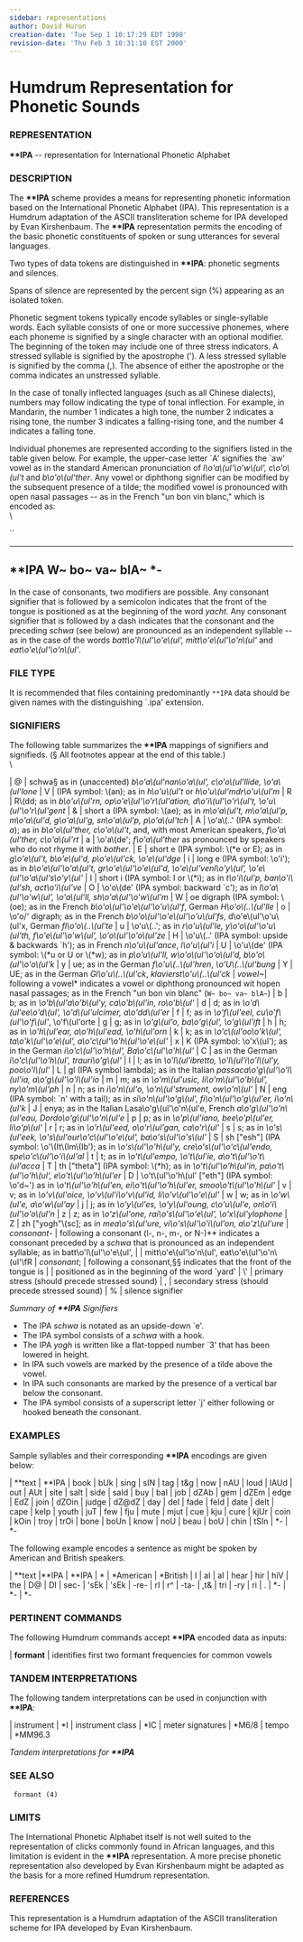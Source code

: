 ```yaml
---
sidebar: representations
author: David Huron
creation-date: 'Tue Sep 1 10:17:29 EDT 1998'
revision-date: 'Thu Feb 3 10:31:10 EST 2000'
---
```



Humdrum Representation for Phonetic Sounds
==========================================

### REPRESENTATION

 **\*\*IPA** \-- representation for International Phonetic Alphabet

### DESCRIPTION

 The **\*\*IPA** scheme provides a means for representing phonetic
 information based on the International Phonetic Alphabet (IPA). This
 representation is a Humdrum adaptation of the ASCII transliteration
 scheme for IPA developed by Evan Kirshenbaum. The **\*\*IPA**
 representation permits the encoding of the basic phonetic constituents
 of spoken or sung utterances for several languages.

 Two types of data tokens are distinguished in **\*\*IPA**: phonetic
 segments and silences.

 Spans of silence are represented by the percent sign (%) appearing as
 an isolated token.

 Phonetic segment tokens typically encode syllables or single-syllable
 words. Each syllable consists of one or more successive phonemes,
 where each phoneme is signified by a single character with an optional
 modifier. The beginning of the token may include one of three stress
 indicators. A stressed syllable is signified by the apostrophe (\'). A
 less stressed syllable is signified by the comma (,). The absence of
 either the apostrophe or the comma indicates an unstressed syllable.

 In the case of tonally inflected languages (such as all Chinese
 dialects), numbers may follow indicating the type of tonal inflection.
 For example, in Mandarin, the number 1 indicates a high tone, the
 number 2 indicates a rising tone, the number 3 indicates a
 falling-rising tone, and the number 4 indicates a falling tone.

 Individual phonemes are represented according to the signifiers listed
 in the table given below. For example, the upper-case letter \`A\'
 signifies the \`aw\' vowel as in the standard American pronunciation
 of *l\\o\'a\\(ul\'\\o\'w\\(ul\', c\\o\'o\\(ul\'t* and
 *b\\o\'o\\(ul\'ther*. Any vowel or diphthong signifier can be modified
 by the subsequent presence of a tilde; the modified vowel is
 pronounced with open nasal passages \-- as in the French \"un bon vin
 blanc,\" which is encoded as:\
 \

 ``

   ---------
   \*\*IPA
   W\~
   bo\~
   va\~
   blA\~
   \*-
   ---------

 In the case of consonants, two modifiers are possible. Any consonant
 signifier that is followed by a semicolon indicates that the front of
 the tongue is positioned as at the beginning of the word *yacht.* Any
 consonant signifier that is followed by a dash indicates that the
 consonant and the preceding *schwa* (see below) are pronounced as an
 independent syllable \-- as in the case of the words
 *batt\\o\'l\\(ul\'\\o\'e\\(ul\', mitt\\o\'e\\(ul\'\\o\'n\\(ul\'* and
 *eat\\o\'e\\(ul\'\\o\'n\\(ul\'*.

### FILE TYPE

 It is recommended that files containing predominantly `**IPA` data
 should be given names with the distinguishing \`.ipa\' extension.

### SIGNIFIERS

 The following table summarizes the **\*\*IPA** mappings of signifiers
 and signifieds. (§ All footnotes appear at the end of this table.)\
 \

|   @        |      schwa§ as in (unaccented) *b\\o\'a\\(ul\'nan\\o\'a\\(ul\', c\\o\'o\\(ul\'llide, \\o\'a\\(ul\'lone*
|   V        |      (IPA symbol: \\(an); as in *h\\o\'u\\(ul\'t* or *h\\o\'u\\(ul\'mdr\\o\'u\\(ul\'m*
|   R        |      R\\(dd; as in *b\\o\'u\\(ul\'rn, op\\o\'e\\(ul\'\\o\'r\\(ul\'ation, d\\o\'i\\(ul\'\\o\'r\\(ul\'t, \\o\'u\\(ul\'\\o\'r\\(ul\'gent*
|   &        |      short a (IPA symbol: \\(ae); as in *m\\o\'a\\(ul\'t, m\\o\'a\\(ul\'p, m\\o\'a\\(ul\'d, g\\o\'a\\(ul\'g, sn\\o\'a\\(ul\'p, p\\o\'a\\(ul\'tch*
|   A        |      \\o\'a\\(..\' (IPA symbol: *a*); as in *b\\o\'o\\(ul\'ther, c\\o\'o\\(ul\'t*, and, with most American speakers, *f\\o\'a\\(ul\'ther, c\\o\'a\\(ul\'rt*
|   a        |      \\o\'a\\(de\'; *f\\o\'a\\(ul\'ther* as pronounced by speakers who do not rhyme it with *bother*.
|   E        |      short e (IPA symbol: \\(\*e or E); as in *g\\o\'e\\(ul\'t, b\\o\'e\\(ul\'d, p\\o\'e\\(ul\'ck, \\o\'e\\(ul\'dge*
|   i        |      long e (IPA symbol: \\o\'i\'); as in *b\\o\'e\\(ul\'\\o\'a\\(ul\'t, gr\\o\'e\\(ul\'\\o\'e\\(ul\'d, \\o\'e\\(ul\'venl\\o\'y\\(ul\', \\o\'e\\(ul\'\\o\'a\\(ul\'s\\o\'y\\(ul\'*
|   I        |      short i (IPA symbol: I or \\(\*i); as in *t\\o\'i\\(ul\'p, ban\\o\'i\\(ul\'sh, act\\o\'i\\(ul\'ve*
|   O        |      \\o\'o\\(de\' (IPA symbol: backward \`c\'); as in *l\\o\'a\\(ul\'\\o\'w\\(ul\', \\o\'a\\(ul\'ll, sh\\o\'a\\(ul\'\\o\'w\\(ul\'m*
|   W        |      oe digraph (IPA symbol: \\(oe); as in the French *b\\o\'o\\(ul\'\\o\'e\\(ul\'\\o\'u\\(ul\'f*, German *H\\o\'o\\(..\\(ul\'lle*
|   o        |      \\o\'o/\' digraph; as in the French *b\\o\'o\\(ul\'\\o\'e\\(ul\'\\o\'u\\(ul\'fs*, d\\o\'e\\(ul\'\\o\'u\\(ul\'x, German *fl\\o\'o\\(..\\(ul\'te*
|   u        |      \\o\'u\\(..\'; as in *r\\o\'u\\(ul\'le, y\\o\'o\\(ul\'\\o\'u\\(ul\'th, f\\o\'e\\(ul\'\\o\'w\\(ul\', \\o\'o\\(ul\'\\o\'o\\(ul\'ze*
|   H        |      \\o\'u\\(..\' (IPA symbol: upside & backwards \`h\'); as in French *n\\o\'u\\(ul\'ance*, *l\\o\'u\\(ul\'i*
|   U        |      \\o\'u\\(de\' (IPA symbol: \\(\*u or U or \\(\*w); as in *p\\o\'u\\(ul\'ll, w\\o\'o\\(ul\'\\o\'o\\(ul\'d, b\\o\'o\\(ul\'\\o\'o\\(ul\'k*
|   y        |      ue; as in the German *f\\o\'u\\(..\\(ul\'hren*, *\\o\'U\\(..\\(ul\'bung*
|   Y        |      UE; as in the German *Gl\\o\'u\\(..\\(ul\'ck*, *klavierst\\o\'u\\(..\\(ul\'ck*
|   *vowel*\~|      following a vowel\* indicates a vowel or diphthong pronounced wit hopen nasal passages; as in the French \"un bon vin blanc\" (`W~ bo~ va~ blA~`)
|   b        |      b; as in *\\o\'b\\(ul\'a\\o\'b\\(ul\'y, ca\\o\'b\\(ul\'in, ro\\o\'b\\(ul\'*
|   d        |      d; as in *\\o\'d\\(ul\'ee\\o\'d\\(ul\', \\o\'d\\(ul\'ulcimer, a\\o\'dd\\(ul\'er*
|   f        |      f; as in *\\o\'f\\(ul\'eel, cu\\o\'f\\(ul\'\\o\'f\\(ul\'*, \\o\'f\\(ul\'orte
|   g        |      g; as in *\\o\'g\\(ul\'o, ba\\o\'g\\(ul\', \\o\'g\\(ul\'ift*
|   h        |      h; as in *\\o\'h\\(ul\'ear, a\\o\'h\\(ul\'ead, \\o\'h\\(ul\'orn*
|   k        |      k; as in *\\o\'c\\(ul\'oo\\o\'k\\(ul\', ta\\o\'k\\(ul\'\\o\'e\\(ul\', a\\o\'c\\(ul\'\\o\'h\\(ul\'\\o\'e\\(ul\'*
|   x        |      K (IPA symbol: \\o\'x\\(ul\'); as in the German *i\\o\'c\\(ul\'\\o\'h\\(ul\', Ba\\o\'c\\(ul\'\\o\'h\\(ul\'*
|   C        |      as in the German *i\\o\'c\\(ul\'\\o\'h\\(ul\', trauri\\o\'g\\(ul\'*
|   l        |      l; as in *\\o\'l\\(ul\'ibretto, \\o\'l\\(ul\'i\\o\'l\\(ul\'y, poo\\o\'l\\(ul\'*
|   L        |      gl (IPA symbol lambda); as in the Italian *passaca\\o\'g\\(ul\'\\o\'l\\(ul\'ia, a\\o\'g\\(ul\'\\o\'l\\(ul\'io*
|   m        |      m; as in *\\o\'m\\(ul\'usic, li\\o\'m\\(ul\'\\o\'b\\(ul\', ny\\o\'m\\(ul\'ph*
|   n        |      n; as in *i\\o\'n\\(ul\'o, \\o\'n\\(ul\'strument, ow\\o\'n\\(ul\'*
|   N        |      eng (IPA symbol: \`n\' with a tail); as in *si\\o\'n\\(ul\'\\o\'g\\(ul\', fi\\o\'n\\(ul\'\\o\'g\\(ul\'er, i\\o\'n\\(ul\'k*
|   J        |      enya; as in the Italian Lasa\\o\'g\\(ul\'\\o\'n\\(ul\'e, French *a\\o\'g\\(ul\'\\o\'n\\(ul\'eau, Dordo\\o\'g\\(ul\'\\o\'n\\(ul\'e*
|   p        |      p; as in *\\o\'p\\(ul\'iano, bee\\o\'p\\(ul\'er, li\\o\'p\\(ul\'*
|   r        |      r; as in *\\o\'r\\(ul\'eed, o\\o\'r\\(ul\'gan, ca\\o\'r\\(ul\'*
|   s        |      s; as in *\\o\'s\\(ul\'eek, \\o\'s\\(ul\'our\\o\'c\\(ul\'\\o\'e\\(ul\', ba\\o\'s\\(ul\'\\o\'s\\(ul\'*
|   S        |      sh \[\"esh\"\] (IPA symbol: \\o\'\\(It\\(Im\\(Ib\'); as in *\\o\'s\\(ul\'\\o\'h\\(ul\'y, cre\\o\'s\\(ul\'\\o\'c\\(ul\'endo, spe\\o\'c\\(ul\'\\o\'i\\(ul\'al*
|   t        |      t; as in *\\o\'t\\(ul\'empo, \\o\'t\\(ul\'ie, a\\o\'t\\(ul\'\\o\'t\\(ul\'acca*
|   T        |      th \[\"theta\"\] (IPA symbol: \\(\*h); as in *\\o\'t\\(ul\'\\o\'h\\(ul\'in, pa\\o\'t\\(ul\'\\o\'h\\(ul\', e\\o\'t\\(ul\'\\o\'h\\(ul\'er*
|   D        |      \\o\'t\\(ul\'\\o\'h\\(ul\' \[\"eth\"\] (IPA symbol: \\o\'d\~\') as in *\\o\'t\\(ul\'\\o\'h\\(ul\'en, ei\\o\'t\\(ul\'\\o\'h\\(ul\'er, smoo\\o\'t\\(ul\'\\o\'h\\(ul\'*
|   v        |      v; as in *\\o\'v\\(ul\'oice, \\o\'v\\(ul\'i\\o\'v\\(ul\'id, li\\o\'v\\(ul\'\\o\'e\\(ul\'*
|   w        |      w; as in *\\o\'w\\(ul\'e, a\\o\'w\\(ul\'ay*
|   j        |      j; as in *\\o\'y\\(ul\'es, \\o\'y\\(ul\'oung, c\\o\'u\\(ul\'e, on\\o\'i\\(ul\'\\o\'o\\(ul\'n*
|   z        |      z; as in *\\o\'z\\(ul\'one, rai\\o\'s\\(ul\'\\o\'e\\(ul\', \\o\'x\\(ul\'ylophone*
|   Z        |      zh \[\"yogh\"\\(sc\]; as in *mea\\o\'s\\(ul\'ure, vi\\o\'s\\(ul\'\\o\'i\\(ul\'on, a\\o\'z\\(ul\'ure*
|  *consonant*- |   following a consonant (l-, n-, m-, or N-)\*\* indicates a consonant preceded by a *schwa* that is pronounced as an independent syllable; as in batt\\o\'l\\(ul\'\\o\'e\\(ul\',
|            |      mitt\\o\'e\\(ul\'\\o\'n\\(ul\', eat\\o\'e\\(ul\'\\o\'n\\(ul\'\\fR
|   *consonant*; |   following a consonant,§§ indicates that the front of the tongue is
|            |      positioned as in the beginning of the word \`yard\'
|   \\\'     |      primary stress (should precede stressed sound)
|   ,        |      secondary stress (should precede stressed sound)
|   \%       |      silence signifier

 *Summary of **\*\*IPA** Signifiers*

 -   The IPA *schwa* is notated as an upside-down \`e\'.
 -   The IPA symbol consists of a *schwa* with a hook.
 -   The IPA *yogh* is written like a flat-topped number \`3\' that has
     been lowered in height.
 -   In IPA such vowels are marked by the presence of a tilde above the
     vowel.
 -   In IPA such consonants are marked by the presence of a vertical
     bar below the consonant.
 -   The IPA symbol consists of a superscript letter \`j\' either
     following or hooked beneath the consonant.

### EXAMPLES

 Sample syllables and their corresponding **\*\*IPA** encodings are
 given below:

  | \*\*text  | \*\*IPA
  | book      | bUk
  | sing      | sIN
  | tag       | t&g
  | now       | nAU
  | loud      | lAUd
  | out       | AUt
  | site      | saIt
  | side      | saId
  | buy       | baI
  | job       | dZAb
  | gem       | dZEm
  | edge      | EdZ
  | join      | dZOin
  | judge     | dZ\@dZ
  | day       | deI
  | fade      | feId
  | date      | deIt
  | cape      | keIp
  | youth     | juT
  | few       | fju
  | mute      | mjut
  | cue       | kju
  | cure      | kjUr
  | coin      | kOin
  | troy      | trOi
  | bone      | boUn
  | know      | noU
  | beau      | boU
  | chin      | tSIn
  | \*-       | \*-

 The following example encodes a sentence as might be spoken by
 American and British speakers.


  | \*\*text  |\*\*IPA     | \*\*IPA
  | \*        | \*American |  \*British
  | I         | aI         |  aI
  | hear      | hir        |  hiV
  | the       | D@         |  DI
  | sec-      | \'sEk      |  \'sEk
  | -re-      | rI         |  r\^
  | -ta-      | ,t&        |  tri
  | -ry       | ri         |  .
  | \*-       | \*-        |  \*-

### PERTINENT COMMANDS

 The following Humdrum commands accept **\*\*IPA** encoded data as
 inputs:

                    
   |   **formant**  | identifies first two formant frequencies for common vowels

### TANDEM INTERPRETATIONS

 The following tandem interpretations can be used in conjunction with
 **\*\*IPA**:

  | instrument       |  \*I
  | instrument class |  \*IC
  | meter signatures |  \*M6/8
  | tempo            |  \*MM96.3

 *Tandem interpretations for **\*\*IPA***

### SEE ALSO

 ` formant (4)`

### LIMITS

 The International Phonetic Alphabet itself is not well suited to the
 representation of clicks commonly found in African languages, and this
 limitation is evident in the **\*\*IPA** representation. A more
 precise phonetic representation also developed by Evan Kirshenbaum
 might be adapted as the basis for a more refined Humdrum
 representation.

### REFERENCES

 This representation is a Humdrum adaptation of the ASCII
 transliteration scheme for IPA developed by Evan Kirshenbaum.

